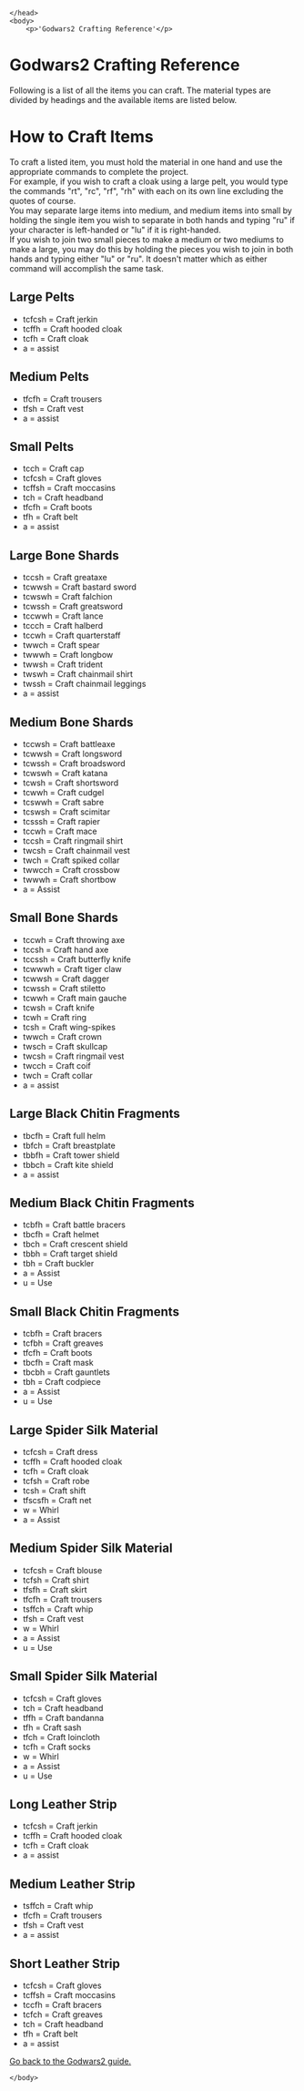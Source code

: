 <!DOCTYPE html>
<html>
	<head>
		<title>crafting</title>
		<meta charset="utf-8">
		
	</head>
	<body>
		<p>'Godwars2 Crafting Reference'</p>

<h1>Godwars2 Crafting Reference</h1>

<p>Following is a list of all the items you can craft. The material types are divided by headings and the available items are listed below.</p>

<h1>How to Craft Items</h1>

<p>To craft a listed item, you must hold the material in one hand and use the appropriate commands to complete the project.<br>
For example, if you wish to craft a cloak using a large pelt, you would type the commands &quot;rt&quot;, &quot;rc&quot;, &quot;rf&quot;, &quot;rh&quot; with each on its own line excluding the quotes of course.<br>
You may separate large items into medium, and medium items into small by holding the single item you wish to separate in both hands and typing &quot;ru&quot; if your character is left-handed or &quot;lu&quot; if it is right-handed.<br>
If you wish to join two small pieces to make a medium or two mediums to make a large, you may do this by holding the pieces you wish to join in both hands and typing either &quot;lu&quot; or &quot;ru&quot;. It doesn't matter which as either command will accomplish the same task.</p>

<h2>Large Pelts</h2>

<ul>
<li>tcfcsh = Craft jerkin</li>
<li>tcffh = Craft hooded cloak</li>
<li>tcfh = Craft cloak</li>
<li>a = assist</li>
</ul>

<h2>Medium Pelts</h2>

<ul>
<li>tfcfh = Craft trousers</li>
<li>tfsh = Craft vest</li>
<li>a = assist</li>
</ul>

<h2>Small Pelts</h2>

<ul>
<li>tcch = Craft cap</li>
<li>tcfcsh = Craft gloves</li>
<li>tcffsh = Craft moccasins</li>
<li>tch = Craft headband</li>
<li>tfcfh = Craft boots</li>
<li>tfh = Craft belt</li>
<li>a = assist</li>
</ul>

<h2>Large Bone Shards</h2>

<ul>
<li>tccsh = Craft greataxe</li>
<li>tcwwsh = Craft bastard sword</li>
<li>tcwswh = Craft falchion</li>
<li>tcwssh = Craft greatsword</li>
<li>tccwwh = Craft lance</li>
<li>tccch = Craft halberd</li>
<li>tccwh = Craft quarterstaff</li>
<li>twwch = Craft spear</li>
<li>twwwh = Craft longbow</li>
<li>twwsh = Craft trident</li>
<li>twswh = Craft chainmail shirt</li>
<li>twssh = Craft chainmail leggings</li>
<li>a = assist</li>
</ul>

<h2>Medium Bone Shards</h2>

<ul>
<li>tccwsh = Craft battleaxe</li>
<li>tcwwsh = Craft longsword</li>
<li>tcwssh = Craft broadsword</li>
<li>tcwswh = Craft katana</li>
<li>tcwsh = Craft shortsword</li>
<li>tcwwh = Craft cudgel</li>
<li>tcswwh = Craft sabre</li>
<li>tcswsh = Craft scimitar</li>
<li>tcsssh = Craft rapier</li>
<li>tccwh = Craft mace</li>
<li>tccsh = Craft ringmail shirt</li>
<li>twcsh = Craft chainmail vest</li>
<li>twch = Craft spiked collar</li>
<li>twwcch = Craft crossbow</li>
<li>twwwh = Craft shortbow</li>
<li>a = Assist</li>
</ul>

<h2>Small Bone Shards</h2>

<ul>
<li>tccwh = Craft throwing axe</li>
<li>tccsh = Craft hand axe</li>
<li>tccssh = Craft butterfly knife</li>
<li>tcwwwh = Craft tiger claw</li>
<li>tcwwsh = Craft dagger</li>
<li>tcwssh = Craft stiletto</li>
<li>tcwwh = Craft main gauche</li>
<li>tcwsh = Craft knife</li>
<li>tcwh = Craft ring</li>
<li>tcsh = Craft wing-spikes</li>
<li>twwch = Craft crown</li>
<li>twsch = Craft skullcap</li>
<li>twcsh = Craft ringmail vest</li>
<li>twcch = Craft coif</li>
<li>twch = Craft collar</li>
<li>a = assist</li>
</ul>

<h2>Large Black Chitin Fragments</h2>

<ul>
<li>tbcfh = Craft full helm</li>
<li>tbfch = Craft breastplate</li>
<li>tbbfh = Craft tower shield</li>
<li>tbbch = Craft kite shield</li>
<li>a = assist</li>
</ul>

<h2>Medium Black Chitin Fragments</h2>

<ul>
<li>tcbfh = Craft battle bracers</li>
<li>tbcfh = Craft helmet</li>
<li>tbch = Craft crescent shield</li>
<li>tbbh = Craft target shield</li>
<li>tbh = Craft buckler</li>
<li>a = Assist</li>
<li>u = Use</li>
</ul>

<h2>Small Black Chitin Fragments</h2>

<ul>
<li>tcbfh = Craft bracers</li>
<li>tcfbh = Craft greaves</li>
<li>tfcfh = Craft boots</li>
<li>tbcfh = Craft mask</li>
<li>tbcbh = Craft gauntlets</li>
<li>tbh = Craft codpiece</li>
<li>a = Assist</li>
<li>u = Use</li>
</ul>

<h2>Large Spider Silk Material</h2>

<ul>
<li>tcfcsh = Craft dress</li>
<li>tcffh = Craft hooded cloak</li>
<li>tcfh = Craft cloak</li>
<li>tcfsh = Craft robe</li>
<li>tcsh = Craft shift</li>
<li>tfscsfh = Craft net</li>
<li>w = Whirl</li>
<li>a = Assist</li>
</ul>

<h2>Medium Spider Silk Material</h2>

<ul>
<li>tcfcsh = Craft blouse</li>
<li>tcfsh = Craft shirt</li>
<li>tfsfh = Craft skirt</li>
<li>tfcfh = Craft trousers</li>
<li>tsffch = Craft whip</li>
<li>tfsh = Craft vest</li>
<li>w = Whirl</li>
<li>a = Assist</li>
<li>u = Use</li>
</ul>

<h2>Small Spider Silk Material</h2>

<ul>
<li>tcfcsh = Craft gloves</li>
<li>tch = Craft headband</li>
<li>tffh = Craft bandanna</li>
<li>tfh = Craft sash</li>
<li>tfch = Craft loincloth</li>
<li>tcfh = Craft socks</li>
<li>w = Whirl</li>
<li>a = Assist</li>
<li>u = Use</li>
</ul>

<h2>Long Leather Strip</h2>

<ul>
<li>tcfcsh = Craft jerkin</li>
<li>tcffh = Craft hooded cloak</li>
<li>tcfh = Craft cloak</li>
<li>a = assist</li>
</ul>

<h2>Medium Leather Strip</h2>

<ul>
<li>tsffch = Craft whip</li>
<li>tfcfh = Craft trousers</li>
<li>tfsh = Craft vest</li>
<li>a = assist</li>
</ul>

<h2>Short Leather Strip</h2>

<ul>
<li>tcfcsh = Craft gloves</li>
<li>tcffsh = Craft moccasins</li>
<li>tccfh = Craft bracers</li>
<li>tcfch = Craft greaves</li>
<li>tch = Craft headband</li>
<li>tfh = Craft belt</li>
<li>a = assist</li>
</ul>

<p><a href="index.md">Go back to the Godwars2 guide.</a></p>

	</body>
</html>